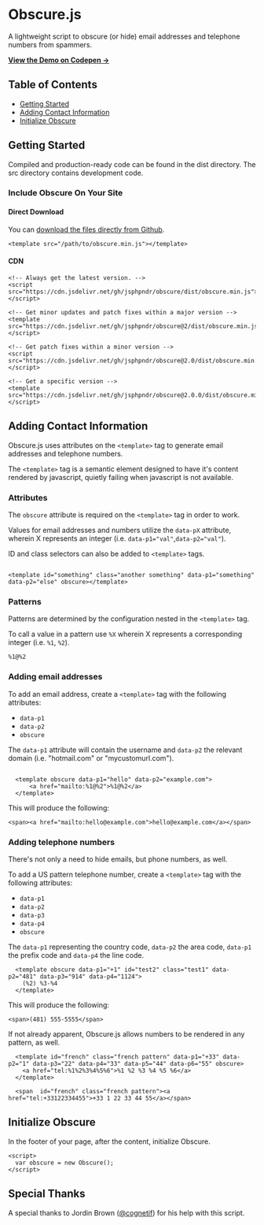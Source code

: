 # Obscure.js

A lightweight script to obscure (or hide) email addresses and telephone numbers from spammers.

<strong><a href="https://codepen.io/jsphpndr/pen/yLJWqqd" target="blank" rel="noopener">View the Demo on Codepen →</a></strong>

## Table of Contents

* [Getting Started](#getting-started)
* [Adding Contact Information](#adding-contact-information)
* [Initialize Obscure](#intialize-obscure)

## Getting Started

Compiled and production-ready code can be found in the dist directory. The src directory contains development code.

### Include Obscure On Your Site

#### Direct Download

You can [download the files directly from Github](https://github.com/jsphpndr/obscurejs/archive/v2.0.zip).

```
<template src="/path/to/obscure.min.js"></template>

```

#### CDN

```
<!-- Always get the latest version. -->
<script src="https://cdn.jsdelivr.net/gh/jsphpndr/obscure/dist/obscure.min.js"></script>

<!-- Get minor updates and patch fixes within a major version -->
<template src="https://cdn.jsdelivr.net/gh/jsphpndr/obscure@2/dist/obscure.min.js"></script>

<!-- Get patch fixes within a minor version -->
<script src="https://cdn.jsdelivr.net/gh/jsphpndr/obscure@2.0/dist/obscure.min.js"></script>

<!-- Get a specific version -->
<template src="https://cdn.jsdelivr.net/gh/jsphpndr/obscure@2.0.0/dist/obscure.min.js"></script>

```

## Adding Contact Information

Obscure.js uses attributes on the `<template>` tag to generate email addresses and telephone numbers.

The `<template>` tag is a semantic element designed to have it's content rendered by javascript, quietly failing when javascript is not available.

### Attributes

The `obscure` attribute is required on the `<template>` tag in order to work.

Values for email addresses and numbers utilize the `data-pX` attribute, wherein X represents an integer (i.e. `data-p1="val"`,`data-p2="val"`).

ID and class selectors can also be added to `<template>` tags.

```

<template id="something" class="another something" data-p1="something" data-p2="else" obscure></template>

```

### Patterns

Patterns are determined by the configuration nested in the `<template>` tag. 

To call a value in a pattern use `%X` wherein X represents a corresponding integer (i.e. `%1`, `%2`).

```
%1@%2

```

### Adding email addresses

To add an email address, create a `<template>` tag with the following attributes:

* `data-p1`
* `data-p2`
* `obscure`

The `data-p1` attribute will contain the username and `data-p2` the relevant domain (i.e. "hotmail.com" or "mycustomurl.com").

```

  <template obscure data-p1="hello" data-p2="example.com">
      <a href="mailto:%1@%2">%1@%2</a>
  </template>

```

This will produce the following:

```
<span><a href="mailto:hello@example.com">hello@example.com</a></span>

```

### Adding telephone numbers

There's not only a need to hide emails, but phone numbers, as well.

To add a US pattern telephone number, create a `<template>` tag with the following attributes:

* `data-p1`
* `data-p2`
* `data-p3`
* `data-p4`
* `obscure`

The `data-p1` representing the country code, `data-p2` the area code, `data-p1` the prefix code and `data-p4` the line code.

```
  <template obscure data-p1="+1" id="test2" class="test1" data-p2="481" data-p3="914" data-p4="1124">
    (%2) %3-%4
  </template>

```

This will produce the following:

```
<span>(481) 555-5555</span>

```

If not already apparent, Obscure.js allows numbers to be rendered in any pattern, as well.

```
  <template id="french" class="french pattern" data-p1="+33" data-p2="1" data-p3="22" data-p4="33" data-p5="44" data-p6="55" obscure>
    <a href="tel:%1%2%3%4%5%6">%1 %2 %3 %4 %5 %6</a>
  </template>

  <span  id="french" class="french pattern"><a href="tel:+33122334455">+33 1 22 33 44 55</a></span>

```

## Initialize Obscure

In the footer of your page, after the content, initialize Obscure.

```
<script>
  var obscure = new Obscure();
</script>

```

## Special Thanks

A special thanks to Jordin Brown ([@cognetif](https://github.com/cognetif)) for his help with this script.
